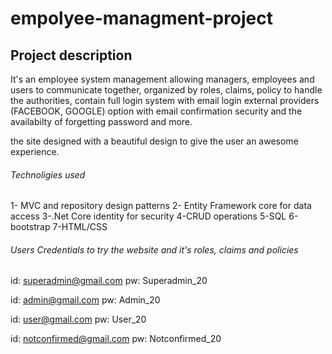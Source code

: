 # empolyee-managment-project

## Project description

It's an employee system management allowing managers, employees and users to communicate together, organized by roles, claims, policy to handle the authorities, contain full login system with email login external providers (FACEBOOK, GOOGLE) option with email confirmation security and the availabilty of forgetting password and more.

the site designed with a beautiful design to give the user an awesome experience.


###### Technoligies used

1- MVC and repository design patterns
2- Entity Framework core for data access
3-.Net Core identity for security
4-CRUD operations
5-SQL
6-bootstrap
7-HTML/CSS



###### Users Credentials to try the website and it's roles, claims and policies

<!-- Superadmin -->
id: superadmin@gmail.com
pw: Superadmin_20

<!-- admin -->
id: admin@gmail.com
pw: Admin_20

<!-- normal user -->
id: user@gmail.com
pw: User_20

<!-- not confirmed email user -->
id: notconfirmed@gmail.com
pw: Notconfirmed_20